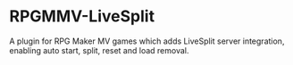 # RPGMMV-LiveSplit
A plugin for RPG Maker MV games which adds LiveSplit server integration, enabling auto start, split, reset and load removal.